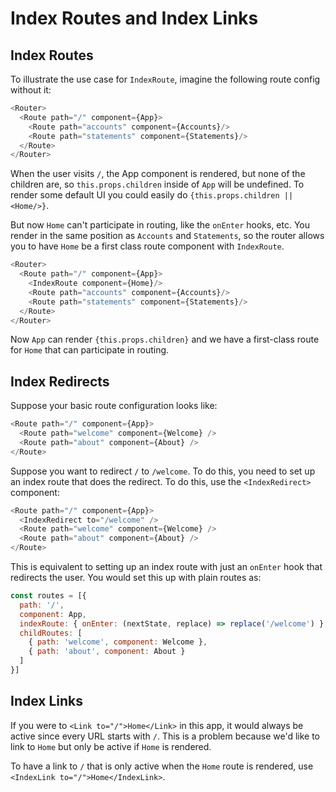 # Index Routes and Index Links

## Index Routes

To illustrate the use case for `IndexRoute`, imagine the following route
config without it:

```js
<Router>
  <Route path="/" component={App}>
    <Route path="accounts" component={Accounts}/>
    <Route path="statements" component={Statements}/>
  </Route>
</Router>
```

When the user visits `/`, the App component is rendered, but none of the
children are, so `this.props.children` inside of `App` will be undefined.
To render some default UI you could easily do `{this.props.children ||
<Home/>}`.

But now `Home` can't participate in routing, like the `onEnter` hooks,
etc. You render in the same position as `Accounts` and `Statements`, so
the router allows you to have `Home` be a first class route component with
`IndexRoute`.

```js
<Router>
  <Route path="/" component={App}>
    <IndexRoute component={Home}/>
    <Route path="accounts" component={Accounts}/>
    <Route path="statements" component={Statements}/>
  </Route>
</Router>
```

Now `App` can render `{this.props.children}` and we have a first-class
route for `Home` that can participate in routing.

## Index Redirects

Suppose your basic route configuration looks like:

```js
<Route path="/" component={App}>
  <Route path="welcome" component={Welcome} />
  <Route path="about" component={About} />
</Route>
```

Suppose you want to redirect `/` to `/welcome`. To do this, you need to set up
an index route that does the redirect. To do this, use the `<IndexRedirect>`
component:

```js
<Route path="/" component={App}>
  <IndexRedirect to="/welcome" />
  <Route path="welcome" component={Welcome} />
  <Route path="about" component={About} />
</Route>
```

This is equivalent to setting up an index route with just an `onEnter` hook
that redirects the user. You would set this up with plain routes as:

```js
const routes = [{
  path: '/',
  component: App,
  indexRoute: { onEnter: (nextState, replace) => replace('/welcome') },
  childRoutes: [
    { path: 'welcome', component: Welcome },
    { path: 'about', component: About }
  ]
}]
```

## Index Links

If you were to `<Link to="/">Home</Link>` in this app, it would always
be active since every URL starts with `/`. This is a problem because
we'd like to link to `Home` but only be active if `Home` is rendered.

To have a link to `/` that is only active when the `Home` route is
rendered, use `<IndexLink to="/">Home</IndexLink>`.
